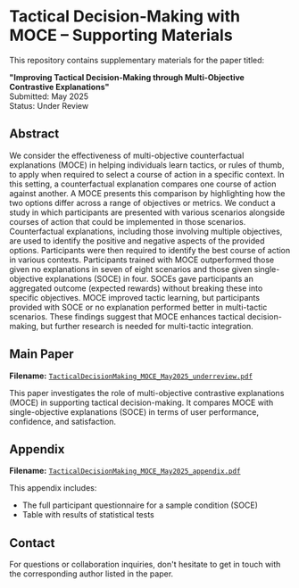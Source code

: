 # Tactical Decision-Making with MOCE – Supporting Materials

This repository contains supplementary materials for the paper titled:

**"Improving Tactical Decision-Making through Multi-Objective Contrastive Explanations"**  
Submitted: May 2025  
Status: Under Review

## Abstract

We consider the effectiveness of multi-objective counterfactual explanations (MOCE) in helping individuals learn tactics, or rules of thumb, to apply when required to select a course of action in a specific context. In this setting, a counterfactual explanation compares one course of action against another. A MOCE presents this comparison by highlighting how the two options differ across a range of objectives or metrics. We conduct a study in which participants are presented with various scenarios alongside courses of action that could be implemented in those scenarios. Counterfactual explanations, including those involving multiple objectives, are used to identify the positive and negative aspects of the provided options. Participants were then required to identify the best course of action in various contexts.  Participants trained with MOCE outperformed those given no explanations in seven of eight scenarios and those given single-objective explanations (SOCE) in four. SOCEs gave participants an aggregated outcome (expected rewards) without breaking these into specific objectives. MOCE improved tactic learning, but participants provided with SOCE or no explanation performed better in multi-tactic scenarios. These findings suggest that MOCE enhances tactical decision-making, but further research is needed for multi-tactic integration. 
## Main Paper

**Filename:** [`TacticalDecisionMaking_MOCE_May2025_underreview.pdf`](./TacticalDecisionMaking_MOCE_May2025_underreview.pdf)

This paper investigates the role of multi-objective contrastive explanations (MOCE) in supporting tactical decision-making. It compares MOCE with single-objective explanations (SOCE) in terms of user performance, confidence, and satisfaction.

## Appendix

**Filename:** [`TacticalDecisionMaking_MOCE_May2025_appendix.pdf`](./TacticalDecisionMaking_MOCE_May2025_appendix.pdf)

This appendix includes:

- The full participant questionnaire for a sample condition (SOCE)
- Table with results of statistical tests

## Contact

For questions or collaboration inquiries, don't hesitate to get in touch with the corresponding author listed in the paper.
